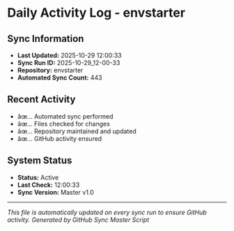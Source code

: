 ﻿# Daily Activity Log - envstarter

## Sync Information
- **Last Updated:** 2025-10-29 12:00:33
- **Sync Run ID:** 2025-10-29_12-00-33
- **Repository:** envstarter
- **Automated Sync Count:** 443

## Recent Activity
- âœ… Automated sync performed
- âœ… Files checked for changes
- âœ… Repository maintained and updated
- âœ… GitHub activity ensured

## System Status
- **Status:** Active
- **Last Check:** 12:00:33
- **Sync Version:** Master v1.0

---
*This file is automatically updated on every sync run to ensure GitHub activity.*
*Generated by GitHub Sync Master Script*
